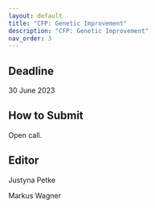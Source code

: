 ```yaml
---
layout: default
title: "CFP: Genetic Improvement"
description: "CFP: Genetic Improvement"
nav_order: 3
---
```


## Deadline

30 June 2023

## How to Submit

Open call.


## Editor

Justyna Petke
 
Markus Wagner

